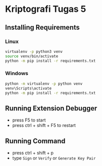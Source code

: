 # Kriptografi Tugas 5

## Installing Requirements
### Linux
```bash
virtualenv -p python3 venv
source venv/bin/activate
python -m pip install -r requirements.txt
```

### Windows
```bash
python -m virtualenv -p python venv
venv\Scripts\activate
python -m pip install -r requirements.txt
```

## Running Extension Debugger
* press F5 to start
* press ctrl + shift + F5 to restart

## Running Command
* press ctrl + shift + p
* type `Sign` or `Verify` or `Generate Key Pair`
